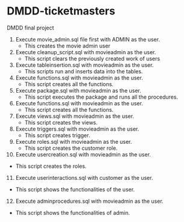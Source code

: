 # DMDD-ticketmasters
DMDD final project
1. Execute movie_admin.sql file first with ADMIN as the user.
   - This creates the movie admin user 
2. Execute cleanup_script.sql with movieadmin as the user.
   - This script clears the previously created work of users
3. Execute tableinsertion.sql with movieadmin as the user.
   - This scripts run and inserts data into the tables.
4. Execute functions.sql with movieadmin as the user.
   - This script creates all the functions.
5. Execute package.sql with movieadmin as the user.
   - This script executes the package and runs all the procedures.
6. Execute functions.sql with movieadmin as the user.
   - This script creates all the functions.
7. Execute views.sql with movieadmin as the user.
   - This script creates the views.
8. Execute triggers.sql with movieadmin as the user.
   - This script creates trigger.
9. Execute roles.sql with movieadmin as the user.
   - This script creates the customer role.
10. Execute usercreation.sql with movieadmin as the user.
   - This script creates the roles.
11. Execute userinteractions.sql with customer as the user.
   - This script shows the functionalities of the user.
12. Execute adminprocedures.sql with movieadmin as the user.
   - This script shows the functionalities of admin.